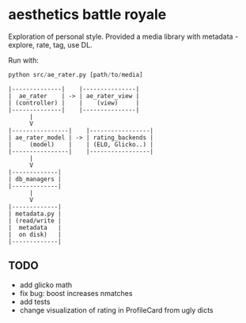 # aesthetics battle royale

Exploration of personal style. Provided a media library with metadata - explore, rate, tag, use DL.

Run with:

```py
python src/ae_rater.py [path/to/media]
```

```
|--------------|    |---------------|
|  ae_rater    | -> | ae_rater_view |
| (controller) |    |    (view)     |
|--------------|    |---------------|
      |
      V
|----------------|    |-----------------|
| ae_rater_model | -> | rating_backends |
|     (model)    |    | (ELO, Glicko..) |
|----------------|    |-----------------|
      |
      V
|-------------|
| db_managers |
|-------------|
      |
      V
|-------------|
| metadata.py |
| (read/write |
|  metadata   |
|  on disk)   |
|-------------|
```

## TODO

- add glicko math
- fix bug: boost increases nmatches
- add tests
- change visualization of rating in ProfileCard from ugly dicts

